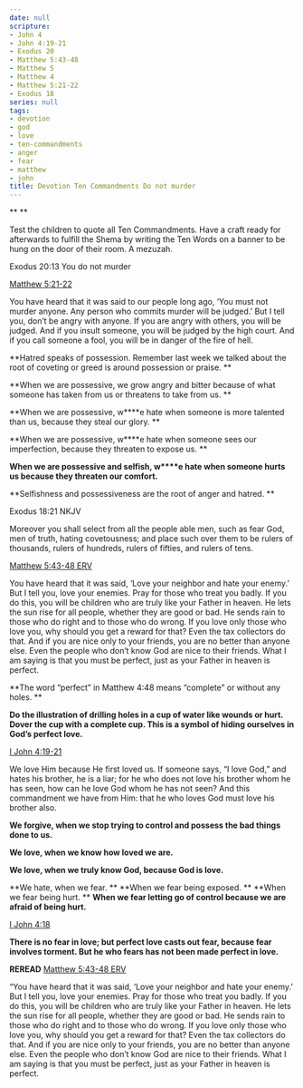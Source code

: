 ```yaml
---
date: null
scripture:
- John 4
- John 4:19-21
- Exodus 20
- Matthew 5:43-48
- Matthew 5
- Matthew 4
- Matthew 5:21-22
- Exodus 18
series: null
tags:
- devotion
- god
- love
- ten-commandments
- anger
- fear
- matthew
- john
title: Devotion Ten Commandments Do not murder
---
```



**
**

Test the children to quote all Ten Commandments. Have a craft ready for afterwards to fulfill the Shema by writing the Ten Words on a banner to be hung on the door of their room. A mezuzah.

Exodus 20:13
You do not murder

[Matthew 5:21-22](https://my.bible.com/bible/406/MAT.5.21-22)

You have heard that it was said to our people long ago, ‘You must not murder anyone. Any person who commits murder will be judged.’ But I tell you, don’t be angry with anyone. If you are angry with others, you will be judged. And if you insult someone, you will be judged by the high court. And if you call someone a fool, you will be in danger of the fire of hell.

**Hatred speaks of possession. Remember last week we talked about the root of coveting or greed is around possession or praise. **

**When we are possessive, we grow angry and bitter because of what someone has taken from us or threatens to take from us. **

**When we are possessive, w****e hate when someone is more talented than us, because they steal our glory. **

**When we are possessive, w****e hate when someone sees our imperfection, because they threaten to expose us. **

**When we are possessive and selfish, w****e hate when someone hurts us because they threaten our comfort.**

**Selfishness and possessiveness are the root of anger and hatred. **

Exodus 18:21 NKJV

Moreover you shall select from all the people able men, such as fear God, men of truth, hating covetousness; and place such over them to be rulers of thousands, rulers of hundreds, rulers of fifties, and rulers of tens.

[Matthew 5:43-48 ERV](https://my.bible.com/bible/406/MAT.5.43-48)

You have heard that it was said, ‘Love your neighbor and hate your enemy.’ But I tell you, love your enemies. Pray for those who treat you badly. If you do this, you will be children who are truly like your Father in heaven. He lets the sun rise for all people, whether they are good or bad. He sends rain to those who do right and to those who do wrong. If you love only those who love you, why should you get a reward for that? Even the tax collectors do that. And if you are nice only to your friends, you are no better than anyone else. Even the people who don’t know God are nice to their friends. What I am saying is that you must be perfect, just as your Father in heaven is perfect.

**The word “perfect” in Matthew 4:48 means “complete” or without any holes. **

**Do the illustration of drilling holes in a cup of water like wounds or hurt. Dover the cup with a complete cup. This is a symbol of hiding ourselves in God’s perfect love.**

[I John 4:19-21](https://my.bible.com/bible/114/1JN.4.19-21)

We love Him because He first loved us. If someone says, “I love God,” and hates his brother, he is a liar; for he who does not love his brother whom he has seen, how can he love God whom he has not seen? And this commandment we have from Him: that he who loves God must love his brother also.

**We forgive, when we stop trying to control and possess the bad things done to us.**

**We love, when we know how loved we are.**

**We love, when we truly know God, because God is love.**

**We hate, when we fear. **
**When we fear being exposed. **
**When we fear being hurt. **
**When we fear letting go of control because we are afraid of being hurt.**

[I John 4:18](https://my.bible.com/bible/114/1JN.4.18)

**There is no fear in love; but perfect love casts out fear, because fear involves torment. But he who fears has not been made perfect in love.**

**REREAD**
[Matthew 5:43-48 ERV](https://my.bible.com/bible/406/MAT.5.43-48)

“You have heard that it was said, ‘Love your neighbor and hate your enemy.’ But I tell you, love your enemies. Pray for those who treat you badly. If you do this, you will be children who are truly like your Father in heaven. He lets the sun rise for all people, whether they are good or bad. He sends rain to those who do right and to those who do wrong. If you love only those who love you, why should you get a reward for that? Even the tax collectors do that. And if you are nice only to your friends, you are no better than anyone else. Even the people who don’t know God are nice to their friends. What I am saying is that you must be perfect, just as your Father in heaven is perfect.